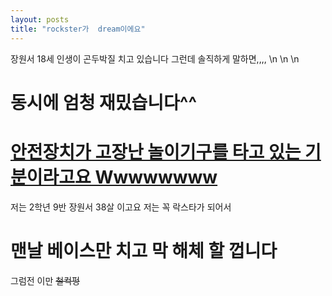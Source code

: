 ```yaml
---
layout: posts
title: "rockster가  dream이에요"
---
```


장원서 18세
인생이 곤두박질 치고 있습니다
그런데 솔직하게 말하면,,,,
\n
\n
\n
# 동시에 엄청 재밌습니다^^
# [안전장치가 고장난 놀이기구를 타고 있는 기분이라고요 Wwwwwwww](https://youtu.be/fLfidWT5n-s?si=jJfYSWbIMuEiabaM)








저는 2학년 9반 장원서 38살 이고요
저는 꼭 락스타가 되어서
# 맨날 베이스만 치고 막 해체 할 껍니다
그럼전 이만 
~~철컥펑~~



